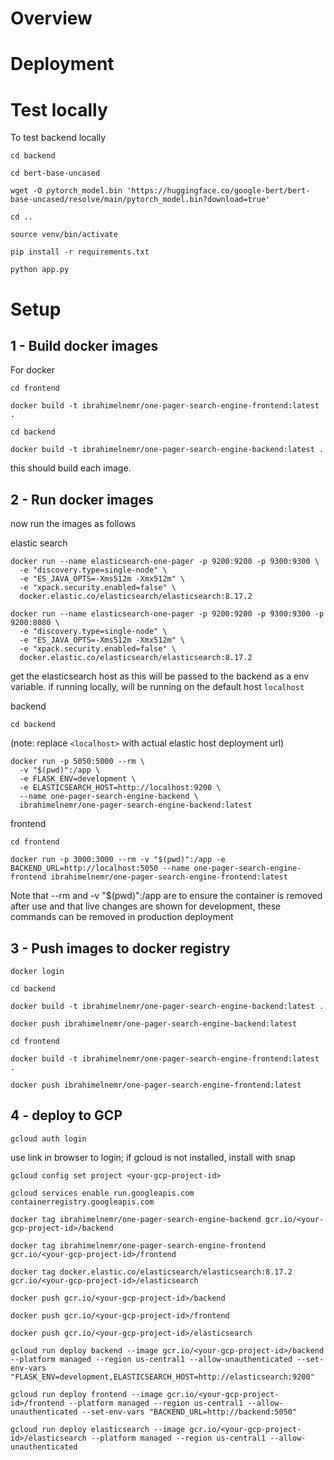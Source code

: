 # Overview

# Deployment


# Test locally

To test backend locally

`cd backend`

`cd bert-base-uncased`

`wget -O pytorch_model.bin 'https://huggingface.co/google-bert/bert-base-uncased/resolve/main/pytorch_model.bin?download=true'`

`cd ..`

`source venv/bin/activate`

`pip install -r requirements.txt`

`python app.py`

# Setup



## 1 - Build docker images

For docker

`cd frontend`

`docker build -t ibrahimelnemr/one-pager-search-engine-frontend:latest .`

`cd backend`

`docker build -t ibrahimelnemr/one-pager-search-engine-backend:latest .`


this should build each image. 

## 2 - Run docker images

now run the images as follows

elastic search
```
docker run --name elasticsearch-one-pager -p 9200:9200 -p 9300:9300 \
  -e "discovery.type=single-node" \
  -e "ES_JAVA_OPTS=-Xms512m -Xmx512m" \
  -e "xpack.security.enabled=false" \
  docker.elastic.co/elasticsearch/elasticsearch:8.17.2
```

```
docker run --name elasticsearch-one-pager -p 9200:9200 -p 9300:9300 -p 9200:8080 \
  -e "discovery.type=single-node" \
  -e "ES_JAVA_OPTS=-Xms512m -Xmx512m" \
  -e "xpack.security.enabled=false" \
  docker.elastic.co/elasticsearch/elasticsearch:8.17.2
```

get the elasticsearch host as this will be passed to the backend as a env variable. if running locally, will be running on the default host `localhost`

backend

`cd backend`

(note: replace `<localhost>` with actual elastic host deployment url)

```
docker run -p 5050:5000 --rm \
  -v "$(pwd)":/app \
  -e FLASK_ENV=development \
  -e ELASTICSEARCH_HOST=http://localhost:9200 \
  --name one-pager-search-engine-backend \
  ibrahimelnemr/one-pager-search-engine-backend:latest
```

frontend

`cd frontend`

```
docker run -p 3000:3000 --rm -v "$(pwd)":/app -e BACKEND_URL=http://localhost:5050 --name one-pager-search-engine-frontend ibrahimelnemr/one-pager-search-engine-frontend:latest
```

Note that --rm and -v "$(pwd)":/app are to ensure the container is removed after use and that live changes are shown for development, these commands can be removed in production deployment

## 3 - Push images to docker registry

`docker login`

`cd backend`

`docker build -t ibrahimelnemr/one-pager-search-engine-backend:latest .`

`docker push ibrahimelnemr/one-pager-search-engine-backend:latest`

`cd frontend`

`docker build -t ibrahimelnemr/one-pager-search-engine-frontend:latest .`

`docker push ibrahimelnemr/one-pager-search-engine-frontend:latest`

## 4 - deploy to GCP

`gcloud auth login`

use link in browser to login; if gcloud is not installed, install with snap

`gcloud config set project <your-gcp-project-id>`

`gcloud services enable run.googleapis.com containerregistry.googleapis.com`

`docker tag ibrahimelnemr/one-pager-search-engine-backend gcr.io/<your-gcp-project-id>/backend`

`docker tag ibrahimelnemr/one-pager-search-engine-frontend gcr.io/<your-gcp-project-id>/frontend`

`docker tag docker.elastic.co/elasticsearch/elasticsearch:8.17.2 gcr.io/<your-gcp-project-id>/elasticsearch`

`docker push gcr.io/<your-gcp-project-id>/backend`

`docker push gcr.io/<your-gcp-project-id>/frontend`

`docker push gcr.io/<your-gcp-project-id>/elasticsearch`



`gcloud run deploy backend --image gcr.io/<your-gcp-project-id>/backend --platform managed --region us-central1 --allow-unauthenticated --set-env-vars "FLASK_ENV=development,ELASTICSEARCH_HOST=http://elasticsearch:9200"`

`gcloud run deploy frontend --image gcr.io/<your-gcp-project-id>/frontend --platform managed --region us-central1 --allow-unauthenticated --set-env-vars "BACKEND_URL=http://backend:5050"`

`gcloud run deploy elasticsearch --image gcr.io/<your-gcp-project-id>/elasticsearch --platform managed --region us-central1 --allow-unauthenticated`